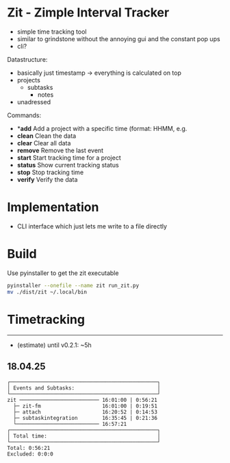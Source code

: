 # Zit - Zimple Interval Tracker
- simple time tracking tool
- similar to grindstone without the annoying gui and the constant pop ups
- cli?


Datastructure:
- basically just timestamp -> everything is calculated on top
- projects
	- subtasks
		- notes
- unadressed

Commands:
- ***add**     Add a project with a specific time (format: HHMM, e.g.
- **clean**   Clean the data
- **clear**   Clear all data
- **remove**  Remove the last event
- **start**   Start tracking time for a project
- **status**  Show current tracking status
- **stop**    Stop tracking time
- **verify**  Verify the data

# Implementation
- CLI interface which just lets me write to a file directly

# Build
Use pyinstaller to get the zit executable
``` bash
pyinstaller --onefile --name zit run_zit.py
mv ./dist/zit ~/.local/bin
```

# Timetracking
---
- (estimate) until v0.2.1: ~5h

## 18.04.25
```
┌────────────────────────────────────────────────┐
│ Events and Subtasks:                           │
└────────────────────────────────────────────────┘
zit ────────────────────────── 16:01:00 | 0:56:21
  ├─ zit-fm                    16:01:00 | 0:19:51
  ├─ attach                    16:20:52 | 0:14:53
  ├─ subtaskintegration        16:35:45 | 0:21:36
  └─────────────────────────── 16:57:21
┌────────────────────────────────────────────────┐
│ Total time:                                    │
└────────────────────────────────────────────────┘
Total: 0:56:21
Excluded: 0:0:0
  
```